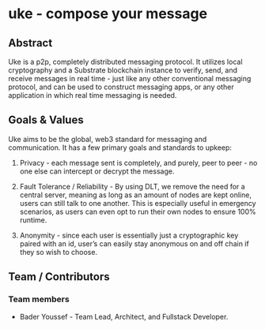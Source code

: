 # uke - compose your message

<!--

**Here are some ideas to get you started:**

🙋‍♀️ A short introduction - what is your organization all about?
🌈 Contribution guidelines - how can the community get involved?
👩‍💻 Useful resources - where can the community find your docs? Is there anything else the community should know?
🍿 Fun facts - what does your team eat for breakfast?
🧙 Remember, you can do mighty things with the power of [Markdown](https://docs.github.com/github/writing-on-github/getting-started-with-writing-and-formatting-on-github/basic-writing-and-formatting-syntax)
-->

## Abstract

Uke is a p2p, completely distributed messaging protocol. 
It utilizes local cryptography and a Substrate blockchain instance to verify, send, and receive messages in real time - just like any other conventional messaging protocol, and can be used to construct messaging apps, or any other application in which real time messaging is needed.


## Goals & Values

Uke aims to be the global, web3 standard for messaging and communication. It has a few primary goals and standards to upkeep:

1. Privacy - each message sent is completely, and purely, peer to peer - no one else can intercept or decrypt the message.

2. Fault Tolerance / Reliability - By using DLT, we remove the need for a central server, meaning as long as an amount of nodes are kept online, users can still talk to one another.  This is especially useful in emergency scenarios, as users can even opt to run their own nodes to ensure 100% runtime.

3. Anonymity - since each user is essentially just a cryptographic key paired with an id, user’s can easily stay anonymous on and off chain if they so wish to choose.

## Team / Contributors

### Team members

- Bader Youssef - Team Lead, Architect, and Fullstack Developer.
